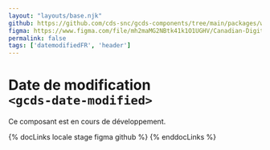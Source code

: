 ```yaml
---
layout: "layouts/base.njk"
github: https://github.com/cds-snc/gcds-components/tree/main/packages/web/src/components/gcds-date-modified
figma: https://www.figma.com/file/mh2maMG2NBtk41k1O1UGHV/Canadian-Digital-Service%E2%80%A8---GC-Design-System?node-id=3471%3A11133&t=ciEmm7GYyGAY73zZ-0
permalink: false
tags: ['datemodifiedFR', 'header']
---
```


# Date de modification <br>`<gcds-date-modified>`

Ce composant est en cours de développement.

{% docLinks locale stage figma github %}
{% enddocLinks %}

<br/>
